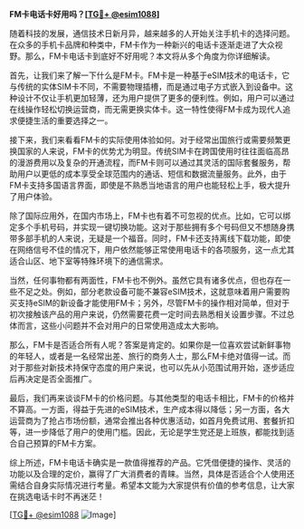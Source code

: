 **FM卡电话卡好用吗？[[TG💪+ @esim1088](https://t.me/s/esim1088)]**

随着科技的发展，通信技术日新月异，越来越多的人开始关注手机卡的选择问题。在众多的手机卡品牌和种类中，FM卡作为一种新兴的电话卡逐渐走进了大众视野。那么，FM卡电话卡到底好不好用呢？本文将从多个角度为你详细解读。

首先，让我们来了解一下什么是FM卡。FM卡是一种基于eSIM技术的电话卡，它与传统的实体SIM卡不同，不需要物理插槽，而是通过电子方式嵌入到设备中。这种设计不仅让手机更加轻薄，还为用户提供了更多的便利性。例如，用户可以通过在线操作轻松切换运营商，而无需更换实体卡。这一特性使得FM卡成为现代人追求便捷生活的重要选择之一。

接下来，我们来看看FM卡的实际使用体验如何。对于经常出国旅行或需要频繁更换国家的人来说，FM卡的优势尤为明显。传统SIM卡在跨国使用时往往面临高昂的漫游费用以及复杂的开通流程，而FM卡则可以通过其灵活的国际套餐服务，帮助用户以更低的成本享受全球范围内的通话、短信和数据流量服务。此外，由于FM卡支持多国语言界面，即使是不熟悉当地语言的用户也能轻松上手，极大提升了用户体验。

除了国际应用外，在国内市场上，FM卡也有着不可忽视的优点。比如，它可以绑定多个手机号码，并实现一键切换功能。这对于那些拥有多个号码但又不想随身携带多部手机的人来说，无疑是一个福音。同时，FM卡还支持离线下载功能，即使在网络信号不佳的情况下，用户依然能够正常使用电话卡的各项服务，这一点尤其适合山区、地下室等特殊环境下的通信需求。

当然，任何事物都有两面性，FM卡也不例外。虽然它具有诸多优点，但也存在一些不足之处。例如，部分老款设备可能不兼容eSIM技术，这就意味着用户需要购买支持eSIM的新设备才能使用FM卡；另外，尽管FM卡的操作相对简单，但对于初次接触该产品的用户来说，仍然需要花费一定时间去熟悉相关设置步骤。不过总体而言，这些小问题并不会对用户的日常使用造成太大影响。

那么，FM卡是否适合所有人呢？答案是肯定的。如果你是一位喜欢尝试新鲜事物的年轻人，或者是一名经常出差、旅行的商务人士，那么FM卡绝对值得一试。而对于那些对新技术持保守态度的用户来说，也可以先从小范围试用开始，逐步适应后再决定是否全面推广。

最后，我们再来谈谈FM卡的价格问题。与其他类型的电话卡相比，FM卡的价格并不算高。一方面，得益于先进的eSIM技术，生产成本得以降低；另一方面，各大运营商为了抢占市场份额，通常会推出各种优惠活动，如首月免费试用、套餐折扣等，进一步降低了用户的使用门槛。因此，无论是学生党还是上班族，都能找到适合自己预算的FM卡方案。

综上所述，FM卡电话卡确实是一款值得推荐的产品。它凭借便捷的操作、灵活的功能以及合理的定价，赢得了广大消费者的青睐。当然，具体是否适合个人使用还需结合自身实际情况进行考量。希望本文能为大家提供有价值的参考信息，让大家在挑选电话卡时不再迷茫！

[[TG💪+ @esim1088](https://t.me/s/esim1088) ![Image](https://i.postimg.cc/4NQfJmqS/Snipaste-2025-05-13-00-14-12.png)]